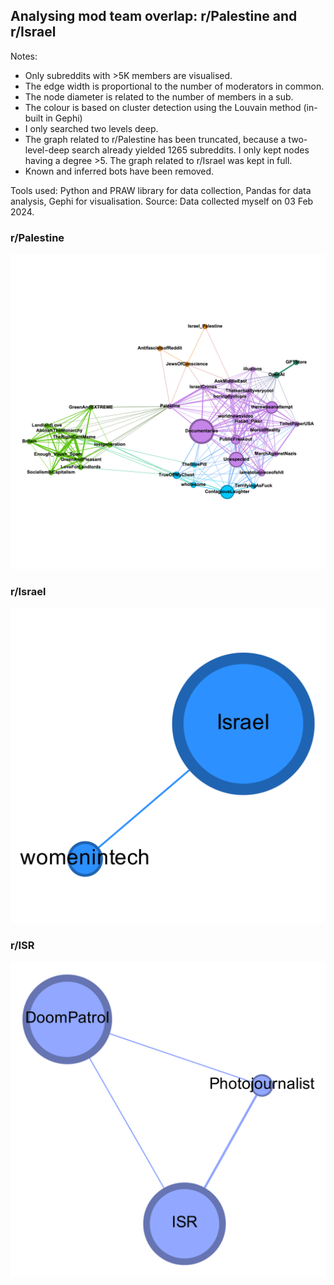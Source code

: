 ## Analysing mod team overlap: r/Palestine and r/Israel

Notes:
* Only subreddits with >5K members are visualised.
* The edge width is proportional to the number of moderators in common.
* The node diameter is related to the number of members in a sub.
* The colour is based on cluster detection using the Louvain method (in-built in Gephi)
* I only searched two levels deep.
* The graph related to r/Palestine has been truncated, because a two-level-deep search already yielded 1265 subreddits. I only kept nodes having a degree >5. The graph related to r/Israel was kept in full. 
* Known and inferred bots have been removed.

Tools used: Python and PRAW library for data collection, Pandas for data analysis, Gephi for visualisation.
Source: Data collected myself on 03 Feb 2024.

### r/Palestine
![r/Palestine](results/mods-mini-palestine.png)

### r/Israel
![r/Israel](results/mods-mini-israel.png)

### r/ISR
![r/ISR](results/mods-mini-ISR.png)
